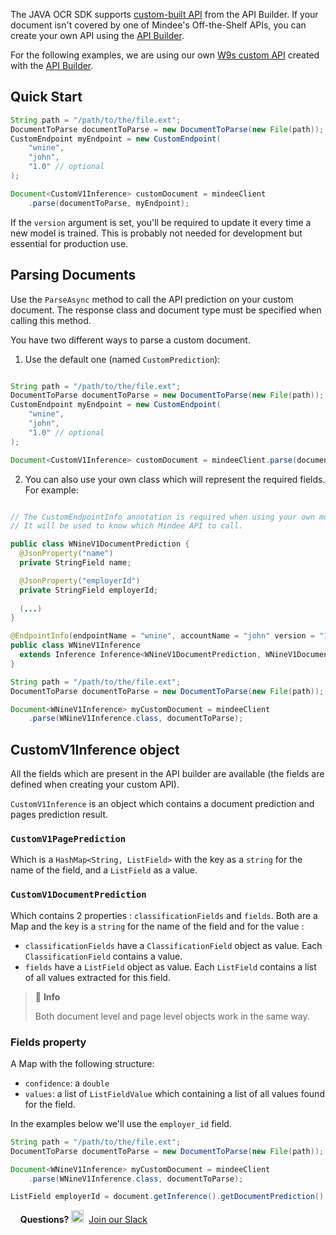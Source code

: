 The JAVA OCR SDK supports [custom-built API](https://developers.mindee.com/docs/build-your-first-document-parsing-api) from the API Builder.
If your document isn't covered by one of Mindee's Off-the-Shelf APIs, you can create your own API using the [API Builder](https://developers.mindee.com/docs/overview).

For the following examples, we are using our own [W9s custom API](https://developers.mindee.com/docs/w9-forms-ocr) created with the [API Builder](https://developers.mindee.com/docs/overview).

## Quick Start

```java
String path = "/path/to/the/file.ext";
DocumentToParse documentToParse = new DocumentToParse(new File(path));
CustomEndpoint myEndpoint = new CustomEndpoint(
    "wnine",
    "john",
    "1.0" // optional
);

Document<CustomV1Inference> customDocument = mindeeClient
    .parse(documentToParse, myEndpoint);
```

If the `version` argument is set, you'll be required to update it every time a new model is trained.
This is probably not needed for development but essential for production use.

## Parsing Documents
Use the `ParseAsync` method to call the API prediction on your custom document.
The response class and document type must be specified when calling this method.

You have two different ways to parse a custom document.

1. Use the default one (named ``CustomPrediction``):
```java

String path = "/path/to/the/file.ext";
DocumentToParse documentToParse = new DocumentToParse(new File(path));
CustomEndpoint myEndpoint = new CustomEndpoint(
    "wnine",
    "john",
    "1.0" // optional
);

Document<CustomV1Inference> customDocument = mindeeClient.parse(documentToParse, myEndpoint);
```

2. You can also use your own class which will represent the required fields. For example:
```java

// The CustomEndpointInfo annotation is required when using your own model.
// It will be used to know which Mindee API to call.

public class WNineV1DocumentPrediction {
  @JsonProperty("name")
  private StringField name;

  @JsonProperty("employerId")
  private StringField employerId;
  
  (...)
}

@EndpointInfo(endpointName = "wnine", accountName = "john" version = "1")
public class WNineV1Inference
  extends Inference Inference<WNineV1DocumentPrediction, WNineV1DocumentPrediction> {
}

String path = "/path/to/the/file.ext";
DocumentToParse documentToParse = new DocumentToParse(new File(path));

Document<WNineV1Inference> myCustomDocument = mindeeClient
    .parse(WNineV1Inference.class, documentToParse);
```

## CustomV1Inference object
All the fields which are present in the API builder 
are available (the fields are defined when creating your custom API).

`CustomV1Inference` is an object which contains a document prediction and pages prediction result.
### `CustomV1PagePrediction` 
Which is a `HashMap<String, ListField>` with the key as a `string` for the name of the field, and a `ListField` as a value.

### `CustomV1DocumentPrediction` 
Which contains 2 properties : `classificationFields` and `fields`. 
Both are a Map and the key is a `string` for the name of the field and for the value :
* `classificationFields` have a `ClassificationField` object as value. Each `ClassificationField` contains a value.
* `fields` have a `ListField` object as value. Each `ListField` contains a list of all values extracted for this field.

> 📘 **Info**
>
> Both document level and page level objects work in the same way.

### Fields property
A Map with the following structure:
* `confidence`: a `double`
* `values`: a list of `ListFieldValue` which containing a list of all values found for the field.

In the examples below we'll use the `employer_id` field.

```java
String path = "/path/to/the/file.ext";
DocumentToParse documentToParse = new DocumentToParse(new File(path));

Document<WNineV1Inference> myCustomDocument = mindeeClient
    .parse(WNineV1Inference.class, documentToParse);

ListField employerId = document.getInference().getDocumentPrediction().get("employer_id");
```

&nbsp;
&nbsp;
**Questions?**
<img alt="Slack Logo Icon" style="display:inline!important" src="https://files.readme.io/5b83947-Slack.png" width="20" height="20">&nbsp;&nbsp;[Join our Slack](https://join.slack.com/t/mindee-community/shared_invite/zt-1jv6nawjq-FDgFcF2T5CmMmRpl9LLptw)
